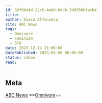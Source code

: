 ```yaml
---
id: 39f0bd4d-22c6-4abd-8ddb-3dd56bb1ecb4
title: 
author: Kiara Alfonseca
site: ABC News
tags:
  - Omnivore
  - Feminism
  - STO
date: 2023-12-14 21:06:08
datePublished: 2023-03-08 06:06:00
status: inbox
read: 
---
```


## Meta

[ABC News](https://abcnews.go.com/US/examining-modern-feminism-wave-now/story?id=97617121)
==[Omnivore](https://omnivore.app/me/the-feminist-movement-has-changed-drastically-here-s-what-the-mo-18c6b39545f)==

